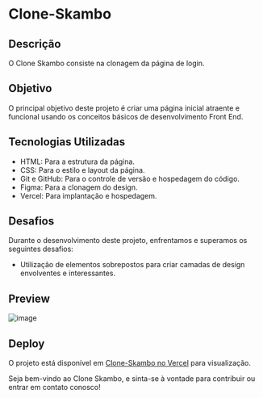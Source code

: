 # Clone-Skambo

## Descrição

O Clone Skambo consiste na clonagem da página de login.

## Objetivo

O principal objetivo deste projeto é criar uma página inicial atraente e funcional usando os conceitos básicos de desenvolvimento Front End.

## Tecnologias Utilizadas

- HTML: Para a estrutura da página.
- CSS: Para o estilo e layout da página.
- Git e GitHub: Para o controle de versão e hospedagem do código.
- Figma: Para a clonagem do design.
- Vercel: Para implantação e hospedagem.

## Desafios

Durante o desenvolvimento deste projeto, enfrentamos e superamos os seguintes desafios:

- Utilização de elementos sobrepostos para criar camadas de design envolventes e interessantes.

## Preview

![image](![image](https://github.com/oliveira-k/clone-Skambo/assets/140715453/b9bd1334-5064-4b88-ae51-5d7d6a3981eb)
)



## Deploy

O projeto está disponível em [Clone-Skambo no Vercel](https://clone-skambo-delta.vercel.app/) para visualização.

Seja bem-vindo ao Clone Skambo, e sinta-se à vontade para contribuir ou entrar em contato conosco!
